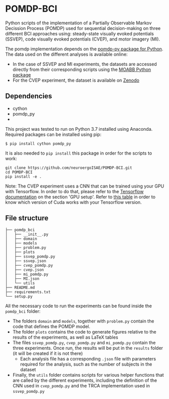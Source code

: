 # POMDP-BCI
Python scripts of the implementation of a Partially Observable Markov Decission Process (POMDP) used for sequential decision-making on three different BCI approaches using: steady-state visually evoked potentials (SSVEP), code visually evoked potentials (CVEP), and motor imagery (MI). 

The pomdp implementation depends on the [pomdp-py package for Python](https://github.com/h2r/pomdp-py). The data used on the different analyses is available online:

- In the case of SSVEP and MI experiments, the datasets are accessed directly from their corresponding scripts using the [MOABB Python package](https://github.com/NeuroTechX/moabb)
- For the CVEP experiment, the dataset is available on [Zenodo](https://zenodo.org/record/7277151)

## Dependencies

- cython
- pomdp_py
- 
This project was tested to run on Python 3.7 installed using Anaconda. Required packages can be installed using pip:
```
$ pip install cython pomdp_py
```

It is also needed to `pip install` this package in order for the scripts to work:
```
git clone https://github.com/neuroergoISAE/POMDP-BCI.git
cd POMDP-BCI
pip install -e .
``` 

Note: The CVEP experiment uses a CNN that can be trained using your GPU with Tensorflow. In order to do that, please refer to the [Tensorflow documentation](https://www.tensorflow.org/install/pip#step-by-step_instructions) on the section 'GPU setup'. Refer to [this table](https://www.tensorflow.org/install/source#gpu) in order to know which version of Cuda works with your Tensorflow version.

## File structure
```
├── pomdp_bci
│   ├── __init__.py
│   ├── domain
│   ├── models
│   ├── problem.py
│   ├── plots
│   ├── ssvep_pomdp.py
│   ├── ssvep.json
│   ├── cvep_pomdp.py
│   ├── cvep.json
│   ├── mi_pomdp.py
│   ├── MI.json
│   └── utils
├── README.md
├── requirements.txt
└── setup.py

```

All the necessary code to run the experiments can be found inside the `pomdp_bci` folder: 
- The folders `domain` and `models`, together with `problem.py` contain the code that defines the POMDP model. 
- The folder `plots` contains the code to generate figures relative to the results of the experiments, as well as LaTeX tables
- The files `ssvep_pomdp.py`, `cvep_pomdp.py` and `mi_pomdp.py` contain the three experiments. Once run, the results will be put in the `results` folder (it will be created if it is not there)
  - Each analysis file has a corresponding `.json` file with parameters required for the analysis, such as the number of subjects in the dataset
- Finally, the `utils` folder contains scripts for various helper functions that are called by the different experiments, including the definition of the CNN used in `cvep_pomdp.py` and the TRCA implementation used in `ssvep_pomdp.py`

